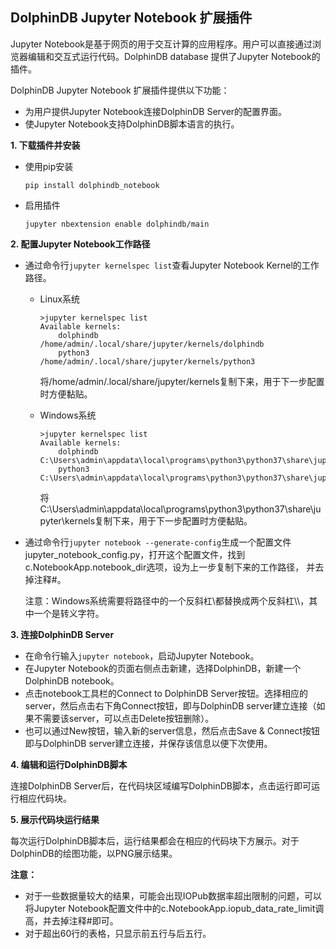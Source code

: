 ## DolphinDB Jupyter Notebook 扩展插件
Jupyter Notebook是基于网页的用于交互计算的应用程序。用户可以直接通过浏览器编辑和交互式运行代码。DolphinDB database 提供了Jupyter Notebook的插件。

DolphinDB Jupyter Notebook 扩展插件提供以下功能：
- 为用户提供Jupyter Notebook连接DolphinDB Server的配置界面。
- 使Jupyter Notebook支持DolphinDB脚本语言的执行。

**1. 下载插件并安装**

- 使用pip安装

    `pip install dolphindb_notebook`

- 启用插件
    
   `jupyter nbextension enable dolphindb/main`

**2. 配置Jupyter Notebook工作路径**

- 通过命令行`jupyter kernelspec list`查看Jupyter Notebook Kernel的工作路径。
    - Linux系统
        ```Shell
        >jupyter kernelspec list
        Available kernels:
            dolphindb   /home/admin/.local/share/jupyter/kernels/dolphindb
            python3       /home/admin/.local/share/jupyter/kernels/python3
        ```
       将/home/admin/.local/share/jupyter/kernels复制下来，用于下一步配置时方便黏贴。
    - Windows系统
        ```Shell
        >jupyter kernelspec list
        Available kernels:
            dolphindb   C:\Users\admin\appdata\local\programs\python3\python37\share\jupyter\kernels\dolphindb
            python3       C:\Users\admin\appdata\local\programs\python3\python37\share\jupyter\kernels\python3
        ```    

      将 C:\Users\admin\appdata\local\programs\python3\python37\share\jupyter\kernels复制下来，用于下一步配置时方便黏贴。
- 通过命令行`jupyter notebook --generate-config`生成一个配置文件jupyter_notebook_config.py，打开这个配置文件，找到c.NotebookApp.notebook_dir选项，设为上一步复制下来的工作路径，
并去掉注释#。

    注意：Windows系统需要将路径中的一个反斜杠\都替换成两个反斜杠\\\\，其中一个是转义字符。

**3. 连接DolphinDB Server**

- 在命令行输入`jupyter notebook`，启动Jupyter Notebook。
- 在Jupyter Notebook的页面右侧点击新建，选择DolphinDB，新建一个DolphinDB notebook。
- 点击notebook工具栏的Connect to DolphinDB Server按钮。选择相应的server，然后点击右下角Connect按钮，即与DolphinDB server建立连接（如果不需要该server，可以点击Delete按钮删除）。
- 也可以通过New按钮，输入新的server信息，然后点击Save & Connect按钮即与DolphinDB server建立连接，并保存该信息以便下次使用。

**4. 编辑和运行DolphinDB脚本**

连接DolphinDB Server后，在代码块区域编写DolphinDB脚本，点击运行即可运行相应代码块。

**5. 展示代码块运行结果**

每次运行DolphinDB脚本后，运行结果都会在相应的代码块下方展示。对于DolphinDB的绘图功能，以PNG展示结果。

**注意：**

- 对于一些数据量较大的结果，可能会出现IOPub数据率超出限制的问题，可以将Jupyter Notebook配置文件中的c.NotebookApp.iopub_data_rate_limit调高，并去掉注释#即可。
- 对于超出60行的表格，只显示前五行与后五行。





